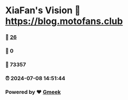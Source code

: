 # XiaFan's Vision :link: https://blog.motofans.club 
### :page_facing_up: [26](https://blog.motofans.club/tag.html) 
### :speech_balloon: 0 
### :hibiscus: 73357 
### :alarm_clock: 2024-07-08 14:51:44 
### Powered by :heart: [Gmeek](https://github.com/Meekdai/Gmeek)
